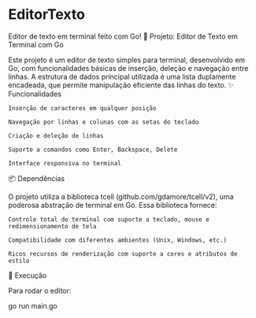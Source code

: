 # EditorTexto
Editor de texto em terminal feito com Go!
📝 Projeto: Editor de Texto em Terminal com Go

Este projeto é um editor de texto simples para terminal, desenvolvido em Go, com funcionalidades básicas de inserção, deleção e navegação entre linhas. A estrutura de dados principal utilizada é uma lista duplamente encadeada, que permite manipulação eficiente das linhas do texto.
✨ Funcionalidades

    Inserção de caracteres em qualquer posição

    Navegação por linhas e colunas com as setas do teclado

    Criação e deleção de linhas

    Suporte a comandos como Enter, Backspace, Delete

    Interface responsiva no terminal

📦 Dependências

O projeto utiliza a biblioteca tcell (github.com/gdamore/tcell/v2), uma poderosa abstração de terminal em Go. Essa biblioteca fornece:

    Controle total do terminal com suporte a teclado, mouse e redimensionamento de tela

    Compatibilidade com diferentes ambientes (Unix, Windows, etc.)

    Ricos recursos de renderização com suporte a cores e atributos de estilo

🚀 Execução

Para rodar o editor:

go run main.go
